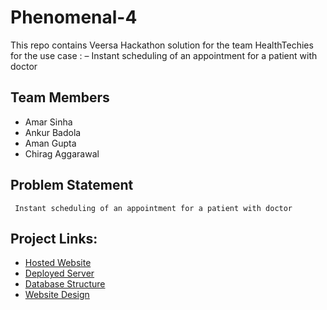 # Phenomenal-4
This repo contains Veersa Hackathon solution for the team HealthTechies for the use case : – Instant scheduling of an appointment for a patient with doctor

## Team Members
- Amar Sinha 
- Ankur Badola
- Aman Gupta
- Chirag Aggarawal

## Problem Statement 
     Instant scheduling of an appointment for a patient with doctor

## Project Links:
- [Hosted Website](https://phenomenal-4.web.app)
- [Deployed Server](https://phenomenal-doctors.onrender.com)
- [Database Structure](https://whimsical.com/hospital-appointment-booking-4MkrXpQ7stRSHtAKwKV6Cu)
- [Website Design](https://github.com/web-advisor/Phenomenal-4/tree/master/Design)

